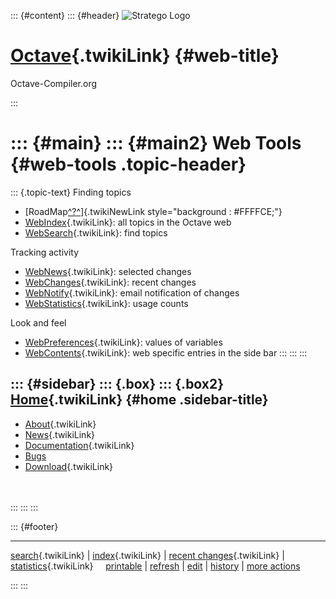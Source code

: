 ::: {#content}
::: {#header}
![Stratego
Logo](http://stratego.insanity.nl/StrategoLogoTextlessWhite-100px.png)

<div>

[Octave](WebHome){.twikiLink} {#web-title}
=============================

Octave-Compiler.org

</div>
:::

::: {#main}
::: {#main2}
Web Tools {#web-tools .topic-header}
=========

::: {.topic-text}
Finding topics

-   [RoadMap[^?^](http://www.program-transformation.org/edit/Octave/RoadMap?topicparent=Octave.WebTools)]{.twikiNewLink
    style="background : #FFFFCE;"}
-   [WebIndex](WebIndex){.twikiLink}: all topics in the Octave web
-   [WebSearch](WebSearch){.twikiLink}: find topics

Tracking activity

-   [WebNews](WebNews){.twikiLink}: selected changes
-   [WebChanges](WebChanges){.twikiLink}: recent changes
-   [WebNotify](WebNotify){.twikiLink}: email notification of changes
-   [WebStatistics](WebStatistics){.twikiLink}: usage counts

Look and feel

-   [WebPreferences](WebPreferences){.twikiLink}: values of variables
-   [WebContents](WebContents){.twikiLink}: web specific entries in the
    side bar
:::
:::
:::

::: {#sidebar}
::: {.box}
::: {.box2}
[Home](WebHome){.twikiLink} {#home .sidebar-title}
---------------------------

-   [About](AboutOctaveCompiler){.twikiLink}
-   [News](OctaveCompilerNews){.twikiLink}
-   [Documentation](OctaveCompilerDocumentation){.twikiLink}
-   [Bugs](https://catamaran.labs.cs.uu.nl/jira/browse/OCT)
-   [Download](OctaveCompilerDownload){.twikiLink}

\
\
:::
:::
:::

::: {#footer}
<div>

<div>

------------------------------------------------------------------------

[search](WebSearch){.twikiLink} \| [index](WebIndex){.twikiLink} \|
[recent changes](WebChanges){.twikiLink} \|
[statistics](WebStatistics){.twikiLink}    
[printable](http://www.program-transformation.org/view/Octave/WebTools?skin=print)
\|
[refresh](http://www.program-transformation.org/fresh/Octave/WebTools)
\|
[edit](http://www.program-transformation.org/edit/Octave/WebTools?t=1536826804)
\|
[history](http://www.program-transformation.org/rdiff/Octave/WebTools)
\| [more
actions](http://www.program-transformation.org/oops/Octave/WebTools?template=oopsmore&param1=1.1&param2=1.1)

</div>

</div>
:::
:::

